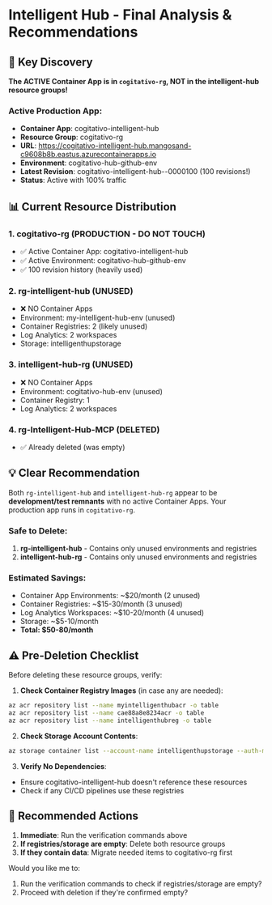 # Intelligent Hub - Final Analysis & Recommendations

## 🎯 Key Discovery

**The ACTIVE Container App is in `cogitativo-rg`, NOT in the intelligent-hub resource groups!**

### Active Production App:
- **Container App**: cogitativo-intelligent-hub
- **Resource Group**: cogitativo-rg
- **URL**: https://cogitativo-intelligent-hub.mangosand-c9608b8b.eastus.azurecontainerapps.io
- **Environment**: cogitativo-hub-github-env
- **Latest Revision**: cogitativo-intelligent-hub--0000100 (100 revisions!)
- **Status**: Active with 100% traffic

## 📊 Current Resource Distribution

### 1. cogitativo-rg (PRODUCTION - DO NOT TOUCH)
- ✅ Active Container App: cogitativo-intelligent-hub
- ✅ Active Environment: cogitativo-hub-github-env
- ✅ 100 revision history (heavily used)

### 2. rg-intelligent-hub (UNUSED)
- ❌ NO Container Apps
- Environment: my-intelligent-hub-env (unused)
- Container Registries: 2 (likely unused)
- Log Analytics: 2 workspaces
- Storage: intelligenthupstorage

### 3. intelligent-hub-rg (UNUSED)
- ❌ NO Container Apps
- Environment: cogitativo-hub-env (unused)
- Container Registry: 1
- Log Analytics: 2 workspaces

### 4. rg-Intelligent-Hub-MCP (DELETED)
- ✅ Already deleted (was empty)

## 💡 Clear Recommendation

Both `rg-intelligent-hub` and `intelligent-hub-rg` appear to be **development/test remnants** with no active Container Apps. Your production app runs in `cogitativo-rg`.

### Safe to Delete:
1. **rg-intelligent-hub** - Contains only unused environments and registries
2. **intelligent-hub-rg** - Contains only unused environments and registries

### Estimated Savings:
- Container App Environments: ~$20/month (2 unused)
- Container Registries: ~$15-30/month (3 unused)
- Log Analytics Workspaces: ~$10-20/month (4 unused)
- Storage: ~$5-10/month
- **Total: $50-80/month**

## ⚠️ Pre-Deletion Checklist

Before deleting these resource groups, verify:

1. **Check Container Registry Images** (in case any are needed):
```bash
az acr repository list --name myintelligenthubacr -o table
az acr repository list --name cae88a8e8234acr -o table
az acr repository list --name intelligenthubreg -o table
```

2. **Check Storage Account Contents**:
```bash
az storage container list --account-name intelligenthupstorage --auth-mode login -o table
```

3. **Verify No Dependencies**:
- Ensure cogitativo-intelligent-hub doesn't reference these resources
- Check if any CI/CD pipelines use these registries

## 🚀 Recommended Actions

1. **Immediate**: Run the verification commands above
2. **If registries/storage are empty**: Delete both resource groups
3. **If they contain data**: Migrate needed items to cogitativo-rg first

Would you like me to:
1. Run the verification commands to check if registries/storage are empty?
2. Proceed with deletion if they're confirmed empty?